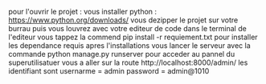 pour l'ouvrir le projet :
vous installer python : https://www.python.org/downloads/
vous dezipper le projet sur votre burrau puis vous louvrez avec votre editeur de code 
dans le terminal de l'editeur vous tappez la commend pip install -r requiement.txt pour installer les dependance requis 
apres l'installations vous lancer le serveur avec la commande python manage.py runserver 
pour acceder au pannel du superutilisatuer vous a aller sur la route http://localhost:8000/admin/ les identifiant sont 
usernarme = admin
password = admin@1010 
                                                                                                                                                                                                                                                                                                                                                                                                                                                                                                                                                                       
